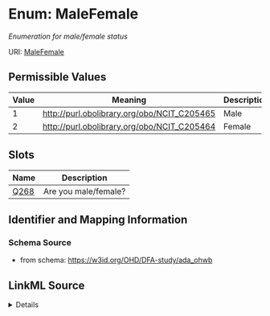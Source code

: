 # Enum: MaleFemale 




_Enumeration for male/female status_



URI: [MaleFemale](MaleFemale.md)

## Permissible Values

| Value | Meaning | Description |
| --- | --- | --- |
| 1 | http://purl.obolibrary.org/obo/NCIT_C205465 | Male |
| 2 | http://purl.obolibrary.org/obo/NCIT_C205464 | Female |




## Slots

| Name | Description |
| ---  | --- |
| [Q268](Q268.md) | Are you male/female? |






## Identifier and Mapping Information







### Schema Source


* from schema: https://w3id.org/OHD/DFA-study/ada_ohwb






## LinkML Source

<details>
```yaml
name: MaleFemale
description: Enumeration for male/female status
from_schema: https://w3id.org/OHD/DFA-study/ada_ohwb
rank: 1000
permissible_values:
  '1':
    text: '1'
    description: Male
    meaning: http://purl.obolibrary.org/obo/NCIT_C205465
  '2':
    text: '2'
    description: Female
    meaning: http://purl.obolibrary.org/obo/NCIT_C205464

```
</details>
